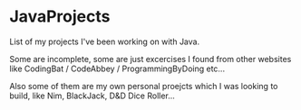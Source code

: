 # JavaProjects
List of my projects I've been working on with Java.

Some are incomplete, some are just excercises I found from other websites like CodingBat / CodeAbbey / ProgrammingByDoing etc...

Also some of them are my own personal proejcts which I was looking to build, like Nim, BlackJack, D&D Dice Roller...
